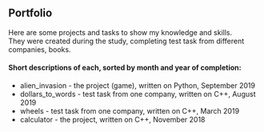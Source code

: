 ## Portfolio
Here are some projects and tasks to show my knowledge and skills.  
They were created during the study, completing test task from different companies, books.  

#### Short descriptions of each, sorted by month and year of completion:  
* alien_invasion - the project (game), written on Python, September 2019  
* dollars_to_words - test task from one company, written on C++, August 2019  
* wheels - test task from one company, written on C++, March 2019  
* calculator - the project, written on C++, November 2018  

